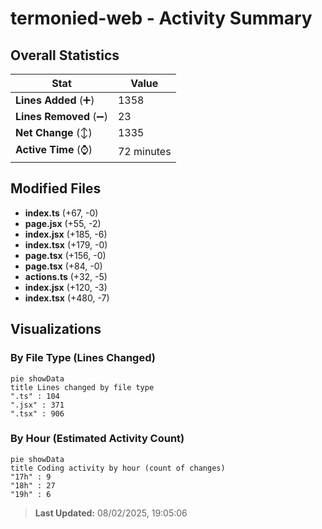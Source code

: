 # termonied-web - Activity Summary 

## Overall Statistics

| Stat                   | Value                                                             |
| ---------------------- | ----------------------------------------------------------------- |
| **Lines Added** (➕)   | 1358                                          |
| **Lines Removed** (➖) | 23                                        |
| **Net Change** (↕)    | 1335                |
| **Active Time** (⌚)   | 72 minutes |


## Modified Files
- **index.ts** (+67, -0)
- **page.jsx** (+55, -2)
- **index.jsx** (+185, -6)
- **index.tsx** (+179, -0)
- **page.tsx** (+156, -0)
- **page.tsx** (+84, -0)
- **actions.ts** (+32, -5)
- **index.jsx** (+120, -3)
- **index.tsx** (+480, -7)

## Visualizations

### By File Type (Lines Changed)

```mermaid
pie showData
title Lines changed by file type
".ts" : 104
".jsx" : 371
".tsx" : 906
```

### By Hour (Estimated Activity Count)

```mermaid
pie showData
title Coding activity by hour (count of changes)
"17h" : 9
"18h" : 27
"19h" : 6
```


> **Last Updated:** 08/02/2025, 19:05:06